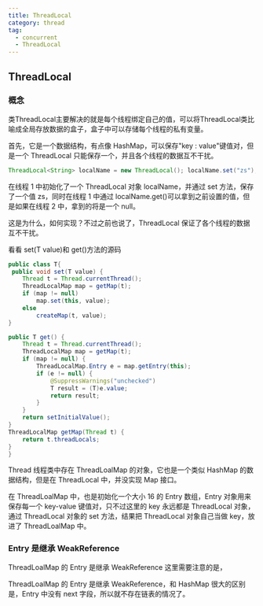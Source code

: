 ```yaml
---
title: ThreadLocal
category: thread
tag:
  - concurrent
  - ThreadLocal
---
```


## ThreadLocal

### 概念

类ThreadLocal主要解决的就是每个线程绑定自己的值，可以将ThreadLocal类比喻成全局存放数据的盒子，盒子中可以存储每个线程的私有变量。

首先，它是一个数据结构，有点像 HashMap，可以保存"key : value"键值对，但是一个 ThreadLocal 只能保存一个，并且各个线程的数据互不干扰。

```java
ThreadLocal<String> localName = new ThreadLocal(); localName.set("zs"); String name = localName.get();
```


在线程 1 中初始化了一个 ThreadLocal 对象 localName，并通过 set 方法，保存了一个值 zs，同时在线程 1 中通过 localName.get()可以拿到之前设置的值，但是如果在线程 2 中，拿到的将是一个 null。

这是为什么，如何实现？不过之前也说了，ThreadLocal 保证了各个线程的数据互不干扰。

看看 set(T value)和 get()方法的源码

```java
public class T{
 public void set(T value) {
    Thread t = Thread.currentThread();
    ThreadLocalMap map = getMap(t);
    if (map != null)
        map.set(this, value);
    else
        createMap(t, value);
}

public T get() {
    Thread t = Thread.currentThread();
    ThreadLocalMap map = getMap(t);
    if (map != null) {
        ThreadLocalMap.Entry e = map.getEntry(this);
        if (e != null) {
            @SuppressWarnings("unchecked")
            T result = (T)e.value;
            return result;
        }
    }
    return setInitialValue();
}
ThreadLocalMap getMap(Thread t) {
    return t.threadLocals;
}
}

```

Thread 线程类中存在 ThreadLoalMap 的对象，它也是一个类似 HashMap 的数据结构，但是在 ThreadLocal 中，并没实现 Map 接口。

在 ThreadLoalMap 中，也是初始化一个大小 16 的 Entry 数组，Entry 对象用来保存每一个 key-value 键值对，只不过这里的 key 永远都是 ThreadLocal 对象，通过 ThreadLocal 对象的 set 方法，结果把 ThreadLocal 对象自己当做 key，放进了 ThreadLoalMap 中。

### Entry 是继承 WeakReference

ThreadLoalMap 的 Entry 是继承 WeakReference
这里需要注意的是，

ThreadLoalMap 的 Entry 是继承 WeakReference，和 HashMap 很大的区别是，Entry 中没有 next 字段，所以就不存在链表的情况了。
